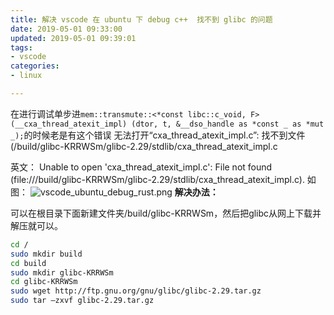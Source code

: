 ```yaml
---
title: 解决 vscode 在 ubuntu 下 debug c++  找不到 glibc 的问题
date: 2019-05-01 09:33:00
updated: 2019-05-01 09:39:01
tags: 
- vscode
categories: 
- linux

---
```

在进行调试单步进`mem::transmute::<*const libc::c_void, F>(__cxa_thread_atexit_impl)
            (dtor, t, &__dso_handle as *const _ as *mut _);`的时候老是有这个错误 无法打开“cxa_thread_atexit_impl.c”: 找不到文件(/build/glibc-KRRWSm/glibc-2.29/stdlib/cxa_thread_atexit_impl.c


<!--more-->


英文：
Unable to open 'cxa_thread_atexit_impl.c': File not found (file:///build/glibc-KRRWSm/glibc-2.29/stdlib/cxa_thread_atexit_impl.c).
如图：
![vscode_ubuntu_debug_rust.png][1]
**解决办法：**

可以在根目录下面新建文件夹/build/glibc-KRRWSm，然后把glibc从网上下载并解压就可以。
```bash
cd /
sudo mkdir build
cd build
sudo mkdir glibc-KRRWSm
cd glibc-KRRWSm
sudo wget http://ftp.gnu.org/gnu/glibc/glibc-2.29.tar.gz
sudo tar –zxvf glibc-2.29.tar.gz
```


  [1]: https://imgs.gnux.cn/usr/uploads/2019/05/2352686346.png